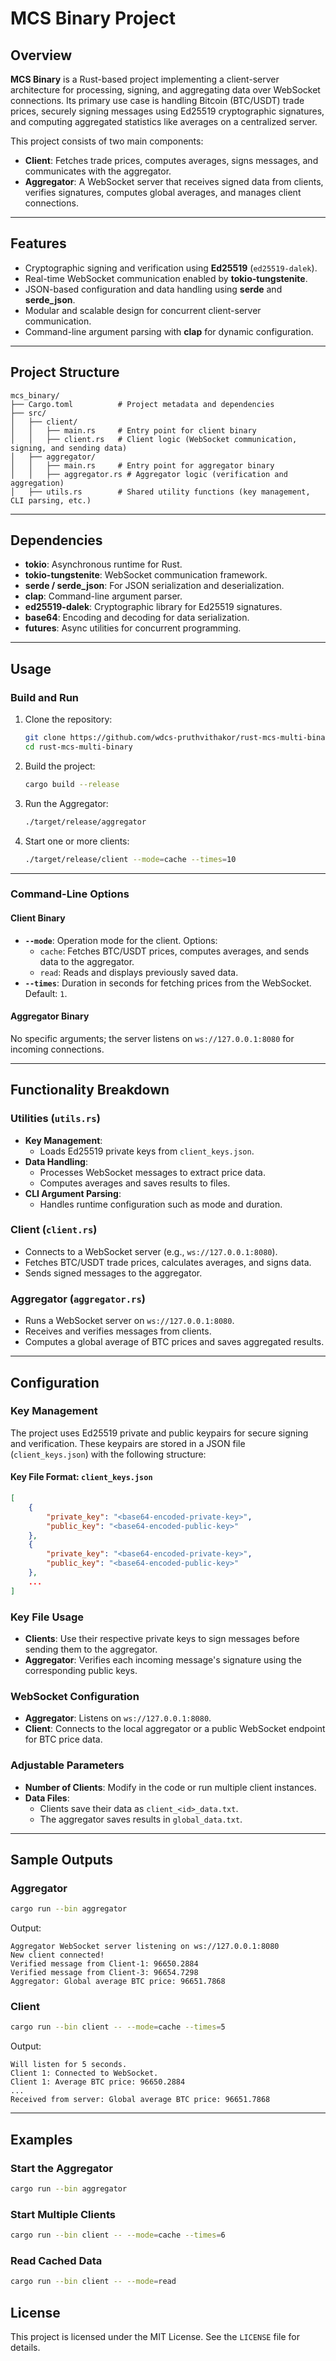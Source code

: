 
# MCS Binary Project

## Overview

**MCS Binary** is a Rust-based project implementing a client-server architecture for processing, signing, and aggregating data over WebSocket connections. Its primary use case is handling Bitcoin (BTC/USDT) trade prices, securely signing messages using Ed25519 cryptographic signatures, and computing aggregated statistics like averages on a centralized server.

This project consists of two main components:
- **Client**: Fetches trade prices, computes averages, signs messages, and communicates with the aggregator.
- **Aggregator**: A WebSocket server that receives signed data from clients, verifies signatures, computes global averages, and manages client connections.

---

## Features

- Cryptographic signing and verification using **Ed25519** (`ed25519-dalek`).
- Real-time WebSocket communication enabled by **tokio-tungstenite**.
- JSON-based configuration and data handling using **serde** and **serde_json**.
- Modular and scalable design for concurrent client-server communication.
- Command-line argument parsing with **clap** for dynamic configuration.

---

## Project Structure

```plaintext
mcs_binary/
├── Cargo.toml          # Project metadata and dependencies
├── src/
│   ├── client/
│   │   ├── main.rs     # Entry point for client binary
│   │   ├── client.rs   # Client logic (WebSocket communication, signing, and sending data)
│   ├── aggregator/
│   │   ├── main.rs     # Entry point for aggregator binary
│   │   ├── aggregator.rs # Aggregator logic (verification and aggregation)
│   ├── utils.rs        # Shared utility functions (key management, CLI parsing, etc.)
```

---

## Dependencies

- **tokio**: Asynchronous runtime for Rust.
- **tokio-tungstenite**: WebSocket communication framework.
- **serde / serde_json**: For JSON serialization and deserialization.
- **clap**: Command-line argument parser.
- **ed25519-dalek**: Cryptographic library for Ed25519 signatures.
- **base64**: Encoding and decoding for data serialization.
- **futures**: Async utilities for concurrent programming.

---

## Usage

### Build and Run

1. Clone the repository:
   ```bash
   git clone https://github.com/wdcs-pruthvithakor/rust-mcs-multi-binary.git
   cd rust-mcs-multi-binary
   ```

2. Build the project:
   ```bash
   cargo build --release
   ```

3. Run the Aggregator:
   ```bash
   ./target/release/aggregator
   ```

4. Start one or more clients:

   ```bash
   ./target/release/client --mode=cache --times=10
   ```

---

### Command-Line Options

#### **Client Binary**
- **`--mode`**: Operation mode for the client. Options:
  - `cache`: Fetches BTC/USDT prices, computes averages, and sends data to the aggregator.
  - `read`: Reads and displays previously saved data.
- **`--times`**: Duration in seconds for fetching prices from the WebSocket. Default: `1`.

#### **Aggregator Binary**
No specific arguments; the server listens on `ws://127.0.0.1:8080` for incoming connections.

---

## Functionality Breakdown

### Utilities (`utils.rs`)
- **Key Management**:
  - Loads Ed25519 private keys from `client_keys.json`.
- **Data Handling**:
  - Processes WebSocket messages to extract price data.
  - Computes averages and saves results to files.
- **CLI Argument Parsing**:
  - Handles runtime configuration such as mode and duration.

### Client (`client.rs`)
- Connects to a WebSocket server (e.g., `ws://127.0.0.1:8080`).
- Fetches BTC/USDT trade prices, calculates averages, and signs data.
- Sends signed messages to the aggregator.

### Aggregator (`aggregator.rs`)
- Runs a WebSocket server on `ws://127.0.0.1:8080`.
- Receives and verifies messages from clients.
- Computes a global average of BTC prices and saves aggregated results.

---

## Configuration


### Key Management

The project uses Ed25519 private and public keypairs for secure signing and verification. These keypairs are stored in a JSON file (`client_keys.json`) with the following structure:

#### Key File Format: `client_keys.json`

```json
[
    {
        "private_key": "<base64-encoded-private-key>",
        "public_key": "<base64-encoded-public-key>"
    },
    {
        "private_key": "<base64-encoded-private-key>",
        "public_key": "<base64-encoded-public-key>"
    },
    ...
]
```

### Key File Usage

- **Clients**: Use their respective private keys to sign messages before sending them to the aggregator.
- **Aggregator**: Verifies each incoming message's signature using the corresponding public keys.


### WebSocket Configuration
- **Aggregator**: Listens on `ws://127.0.0.1:8080`.
- **Client**: Connects to the local aggregator or a public WebSocket endpoint for BTC price data.

### Adjustable Parameters
- **Number of Clients**: Modify in the code or run multiple client instances.
- **Data Files**:
  - Clients save their data as `client_<id>_data.txt`.
  - The aggregator saves results in `global_data.txt`.

---

## Sample Outputs

### Aggregator
```bash
cargo run --bin aggregator
```
Output:
```plaintext
Aggregator WebSocket server listening on ws://127.0.0.1:8080
New client connected!
Verified message from Client-1: 96650.2884
Verified message from Client-3: 96654.7298
Aggregator: Global average BTC price: 96651.7868
```

### Client
```bash
cargo run --bin client -- --mode=cache --times=5
```
Output:
```plaintext
Will listen for 5 seconds.
Client 1: Connected to WebSocket.
Client 1: Average BTC price: 96650.2884
...
Received from server: Global average BTC price: 96651.7868
```

---

## Examples

### Start the Aggregator
```bash
cargo run --bin aggregator
```

### Start Multiple Clients
```bash
cargo run --bin client -- --mode=cache --times=6
```

### Read Cached Data
```bash
cargo run --bin client -- --mode=read
```

<!-- ---

## Future Enhancements

- Dynamic client registration for increased scalability.
- Enhanced error handling for network interruptions.
- Support for additional cryptocurrency price streams.
- Integration with a database for historical data storage and analysis.

--- -->

## License

This project is licensed under the MIT License. See the `LICENSE` file for details.
